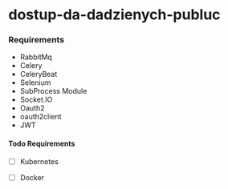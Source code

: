 # dostup-da-dadzienych-publuc

### Requirements
   * RabbitMq
   * Celery
   * CeleryBeat
   * Selenium
   * SubProcess Module
   * Socket.IO
   * Oauth2
   * oauth2client
   * JWT
#### Todo Requirements
   - [ ] Kubernetes
   - [ ] Docker
   

